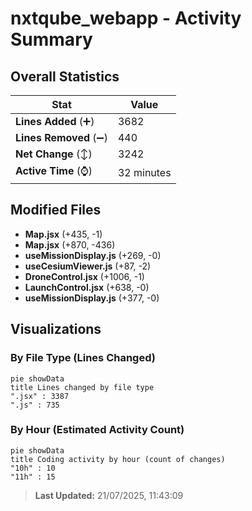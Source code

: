 # nxtqube_webapp - Activity Summary 

## Overall Statistics

| Stat                   | Value                                                             |
| ---------------------- | ----------------------------------------------------------------- |
| **Lines Added** (➕)   | 3682                                          |
| **Lines Removed** (➖) | 440                                        |
| **Net Change** (↕)    | 3242                |
| **Active Time** (⌚)   | 32 minutes |


## Modified Files
- **Map.jsx** (+435, -1)
- **Map.jsx** (+870, -436)
- **useMissionDisplay.js** (+269, -0)
- **useCesiumViewer.js** (+87, -2)
- **DroneControl.jsx** (+1006, -1)
- **LaunchControl.jsx** (+638, -0)
- **useMissionDisplay.js** (+377, -0)

## Visualizations

### By File Type (Lines Changed)

```mermaid
pie showData
title Lines changed by file type
".jsx" : 3387
".js" : 735
```

### By Hour (Estimated Activity Count)

```mermaid
pie showData
title Coding activity by hour (count of changes)
"10h" : 10
"11h" : 15
```


> **Last Updated:** 21/07/2025, 11:43:09